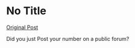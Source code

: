 # No Title

[Original Post](https://discourse.onlinedegree.iitm.ac.in/t/169029/51)

<p>Did you just Post your number on a public forum?</p>